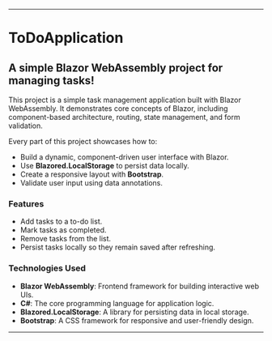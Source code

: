 
---

# **ToDoApplication**

## **A simple Blazor WebAssembly project for managing tasks!**

This project is a simple task management application built with Blazor WebAssembly. It demonstrates core concepts of Blazor, including component-based architecture, routing, state management, and form validation.

Every part of this project showcases how to:
- Build a dynamic, component-driven user interface with Blazor.
- Use **Blazored.LocalStorage** to persist data locally.
- Create a responsive layout with **Bootstrap**.
- Validate user input using data annotations.

### **Features**
- Add tasks to a to-do list.
- Mark tasks as completed.
- Remove tasks from the list.
- Persist tasks locally so they remain saved after refreshing.

### **Technologies Used**
- **Blazor WebAssembly**: Frontend framework for building interactive web UIs.
- **C#**: The core programming language for application logic.
- **Blazored.LocalStorage**: A library for persisting data in local storage.
- **Bootstrap**: A CSS framework for responsive and user-friendly design.

---

